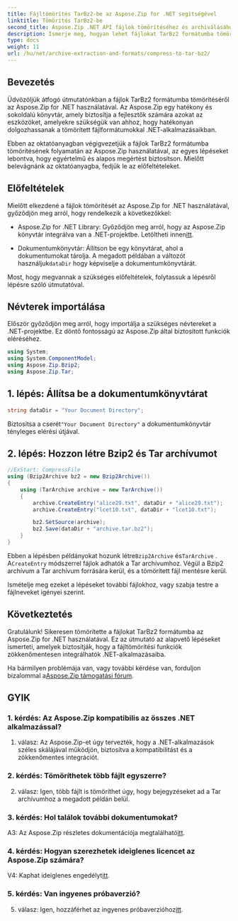 ```yaml
---
title: Fájltömörítés TarBz2-be az Aspose.Zip for .NET segítségével
linktitle: Tömörítés TarBz2-be
second_title: Aspose.Zip .NET API fájlok tömörítéséhez és archiválásához
description: Ismerje meg, hogyan lehet fájlokat TarBz2 formátumba tömöríteni .NET-ben az Aspose.Zip használatával. Kövesse lépésenkénti útmutatónkat a hatékony fájltömörítés érdekében.
type: docs
weight: 11
url: /hu/net/archive-extraction-and-formats/compress-to-tar-bz2/
---
```

## Bevezetés

Üdvözöljük átfogó útmutatónkban a fájlok TarBz2 formátumba tömörítéséről az Aspose.Zip for .NET használatával. Az Aspose.Zip egy hatékony és sokoldalú könyvtár, amely biztosítja a fejlesztők számára azokat az eszközöket, amelyekre szükségük van ahhoz, hogy hatékonyan dolgozhassanak a tömörített fájlformátumokkal .NET-alkalmazásaikban.

Ebben az oktatóanyagban végigvezetjük a fájlok TarBz2 formátumba tömörítésének folyamatán az Aspose.Zip használatával, az egyes lépéseket lebontva, hogy egyértelmű és alapos megértést biztosítson. Mielőtt belevágnánk az oktatóanyagba, fedjük le az előfeltételeket.

## Előfeltételek

Mielőtt elkezdené a fájlok tömörítését az Aspose.Zip for .NET használatával, győződjön meg arról, hogy rendelkezik a következőkkel:

-  Aspose.Zip for .NET Library: Győződjön meg arról, hogy az Aspose.Zip könyvtár integrálva van a .NET-projektbe. Letöltheti innen[itt](https://releases.aspose.com/zip/net/).

-  Dokumentumkönyvtár: Állítson be egy könyvtárat, ahol a dokumentumokat tárolja. A megadott példában a változót használjuk`dataDir` hogy képviselje a dokumentumkönyvtárát.

Most, hogy megvannak a szükséges előfeltételek, folytassuk a lépésről lépésre szóló útmutatóval.

## Névterek importálása

Először győződjön meg arról, hogy importálja a szükséges névtereket a .NET-projektbe. Ez döntő fontosságú az Aspose.Zip által biztosított funkciók eléréséhez.

```csharp
using System;
using System.ComponentModel;
using Aspose.Zip.Bzip2;
using Aspose.Zip.Tar;
```

## 1. lépés: Állítsa be a dokumentumkönyvtárat

```csharp
string dataDir = "Your Document Directory";
```

 Biztosítsa a cserét`"Your Document Directory"` a dokumentumkönyvtár tényleges elérési útjával.

## 2. lépés: Hozzon létre Bzip2 és Tar archívumot

```csharp
//ExStart: CompressFile
using (Bzip2Archive bz2 = new Bzip2Archive())
{
    using (TarArchive archive = new TarArchive())
    {
        archive.CreateEntry("alice29.txt", dataDir + "alice29.txt");
        archive.CreateEntry("lcet10.txt", dataDir + "lcet10.txt");

        bz2.SetSource(archive);
        bz2.Save(dataDir + "archive.tar.bz2");
    }
}
```

 Ebben a lépésben példányokat hozunk létre`Bzip2Archive` és`TarArchive` . A`CreateEntry` módszerrel fájlok adhatók a Tar archívumhoz. Végül a Bzip2 archívum a Tar archívum forrására kerül, és a tömörített fájl mentésre kerül.

Ismételje meg ezeket a lépéseket további fájlokhoz, vagy szabja testre a fájlneveket igényei szerint.

## Következtetés

Gratulálunk! Sikeresen tömörítette a fájlokat TarBz2 formátumba az Aspose.Zip for .NET használatával. Ez az útmutató az alapvető lépéseket ismerteti, amelyek biztosítják, hogy a fájltömörítési funkciók zökkenőmentesen integrálhatók .NET-alkalmazásaiba.

 Ha bármilyen problémája van, vagy további kérdése van, forduljon bizalommal a[Aspose.Zip támogatási fórum](https://forum.aspose.com/c/zip/37).

## GYIK

### 1. kérdés: Az Aspose.Zip kompatibilis az összes .NET alkalmazással?

1. válasz: Az Aspose.Zip-et úgy tervezték, hogy a .NET-alkalmazások széles skálájával működjön, biztosítva a kompatibilitást és a zökkenőmentes integrációt.

### 2. kérdés: Tömöríthetek több fájlt egyszerre?

2. válasz: Igen, több fájlt is tömöríthet úgy, hogy bejegyzéseket ad a Tar archívumhoz a megadott példán belül.

### 3. kérdés: Hol találok további dokumentumokat?

 A3: Az Aspose.Zip részletes dokumentációja megtalálható[itt](https://reference.aspose.com/zip/net/).

### 4. kérdés: Hogyan szerezhetek ideiglenes licencet az Aspose.Zip számára?

 V4: Kaphat ideiglenes engedélyt[itt](https://purchase.aspose.com/temporary-license/).

### 5. kérdés: Van ingyenes próbaverzió?

 5. válasz: Igen, hozzáférhet az ingyenes próbaverzióhoz[itt](https://releases.aspose.com/).